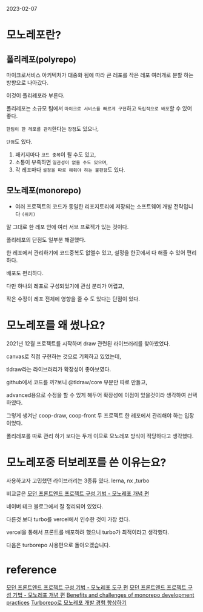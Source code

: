 2023-02-07

# 모노레포란?

## 폴리레포(polyrepo)

마이크로서비스 아키텍처가 대중화 됨에 따라 큰 레포를 작은 레포 여러개로 분할 하는 방향으로 나아갔다.

이것이 폴리레포라 부른다.

폴리레포는 소규모 팀에서 `마이크로 서비스를 빠르게 구현`하고 `독립적으로 배포`할 수 있어 좋다.

`한팀이 한 레포를 관리`한다는 `장점`도 있으나,

`단점`도 있다.

1. 패키지마다 `코드 중복`이 될 수도 있고,
2. 소통이 부족하면 `일관성이 없을 수도 있으며`,
3. 각 레포마다 `설정을 따로 해줘야 하는 불편함`도 있다.

## 모노레포(monorepo)

- 여러 프로젝트의 코드가 동일한 리포지토리에 저장되는 소프트웨어 개발 전략입니다 `(위키)`

말 그대로 한 레포 안에 여러 서브 프로젝가 있는 것이다.

폴리레포의 단점도 일부분 해결했다.

한 레포에서 관리하기에 코드중복도 없앨수 있고, 설정을 한곳에서 다 해줄 수 있어 편리하다.

배포도 편리하다.

다만 하나의 레포로 구성되었기에 관심 분리가 어렵고,

작은 수정이 레포 전체에 영향을 줄 수 도 있다는 단점이 있다.

# 모노레포를 왜 썼나요?

2021년 12월 프로젝트를 시작하며 draw 관련된 라이브러리를 찾아봤었다.

canvas로 직접 구현하는 것으로 기획하고 있었는데,

tldraw라는 라이브러리가 확장성이 좋아보였다.

github에서 코드를 까?보니 @tldraw/core 부분만 따로 만들고,

advanced용으로 수정을 할 수 있게 해두어 확장성에 이점이 있을것이라 생각하여 선택하였다.

그렇게 생겨난 coop-draw, coop-front 두 프로젝트 한 레포에서 관리해야 하는 입장이었다.

폴리레포롤 따로 관리 하기 보다는 두개 이므로 모노레포 방식이 적당하다고 생각했다.

# 모노레포중 터보레포를 쓴 이유는요?

사용하고자 고민했던 라이브러리는 3종류 였다.
lerna, nx ,turbo

비교글은 [모던 프론트엔드 프로젝트 구성 기법 - 모노레포 개념 편](https://d2.naver.com/helloworld/0923884)

네이버 테크 블로그에서 잘 정리되어 있었다.

다른것 보다 turbo를 vercel에서 인수한 것이 가장 컸다.

vercel을 통해서 프론트를 배포하려 했으니 turbo가 최적이라고 생각했다.

다음은 turborepo 사용편으로 돌아오겠습니다.

# reference

[모던 프론트엔드 프로젝트 구성 기법 - 모노레포 도구 편](https://d2.naver.com/helloworld/7553804)
[모던 프론트엔드 프로젝트 구성 기법 - 모노레포 개념 편](https://d2.naver.com/helloworld/0923884)
[Benefits and challenges of monorepo development practices](https://circleci.com/blog/monorepo-dev-practices/)
[Turborepo로 모노레포 개발 경험 향상하기](https://engineering.linecorp.com/ko/blog/monorepo-with-turborepo/)
